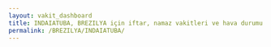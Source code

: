 ```yaml
---
layout: vakit_dashboard
title: INDAIATUBA, BREZILYA için iftar, namaz vakitleri ve hava durumu - ilçe/eyalet seç
permalink: /BREZILYA/INDAIATUBA/
---
```


<script type="text/javascript">
  var GLOBAL_COUNTRY = 'BREZILYA';
  var GLOBAL_CITY = 'INDAIATUBA';
  var GLOBAL_STATE = '';
  var lat = 72;
  var lon = 21;
</script>
